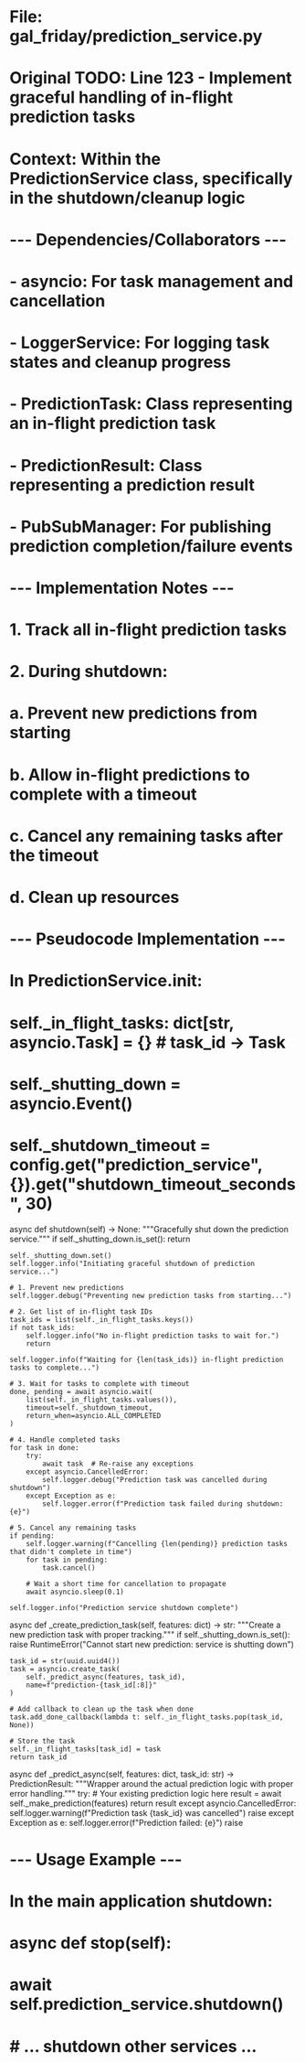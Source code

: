 # File: gal_friday/prediction_service.py
# Original TODO: Line 123 - Implement graceful handling of in-flight prediction tasks
# Context: Within the PredictionService class, specifically in the shutdown/cleanup logic

# --- Dependencies/Collaborators ---
# - asyncio: For task management and cancellation
# - LoggerService: For logging task states and cleanup progress
# - PredictionTask: Class representing an in-flight prediction task
# - PredictionResult: Class representing a prediction result
# - PubSubManager: For publishing prediction completion/failure events

# --- Implementation Notes ---
# 1. Track all in-flight prediction tasks
# 2. During shutdown:
#    a. Prevent new predictions from starting
#    b. Allow in-flight predictions to complete with a timeout
#    c. Cancel any remaining tasks after the timeout
#    d. Clean up resources

# --- Pseudocode Implementation ---

# In PredictionService.__init__:
#     self._in_flight_tasks: dict[str, asyncio.Task] = {}  # task_id -> Task
#     self._shutting_down = asyncio.Event()
#     self._shutdown_timeout = config.get("prediction_service", {}).get("shutdown_timeout_seconds", 30)

async def shutdown(self) -> None:
    """Gracefully shut down the prediction service."""
    if self._shutting_down.is_set():
        return

    self._shutting_down.set()
    self.logger.info("Initiating graceful shutdown of prediction service...")
    
    # 1. Prevent new predictions
    self.logger.debug("Preventing new prediction tasks from starting...")
    
    # 2. Get list of in-flight task IDs
    task_ids = list(self._in_flight_tasks.keys())
    if not task_ids:
        self.logger.info("No in-flight prediction tasks to wait for.")
        return
        
    self.logger.info(f"Waiting for {len(task_ids)} in-flight prediction tasks to complete...")
    
    # 3. Wait for tasks to complete with timeout
    done, pending = await asyncio.wait(
        list(self._in_flight_tasks.values()),
        timeout=self._shutdown_timeout,
        return_when=asyncio.ALL_COMPLETED
    )
    
    # 4. Handle completed tasks
    for task in done:
        try:
            await task  # Re-raise any exceptions
        except asyncio.CancelledError:
            self.logger.debug("Prediction task was cancelled during shutdown")
        except Exception as e:
            self.logger.error(f"Prediction task failed during shutdown: {e}")
    
    # 5. Cancel any remaining tasks
    if pending:
        self.logger.warning(f"Cancelling {len(pending)} prediction tasks that didn't complete in time")
        for task in pending:
            task.cancel()
        
        # Wait a short time for cancellation to propagate
        await asyncio.sleep(0.1)
    
    self.logger.info("Prediction service shutdown complete")

async def _create_prediction_task(self, features: dict) -> str:
    """Create a new prediction task with proper tracking."""
    if self._shutting_down.is_set():
        raise RuntimeError("Cannot start new prediction: service is shutting down")
    
    task_id = str(uuid.uuid4())
    task = asyncio.create_task(
        self._predict_async(features, task_id),
        name=f"prediction-{task_id[:8]}"
    )
    
    # Add callback to clean up the task when done
    task.add_done_callback(lambda t: self._in_flight_tasks.pop(task_id, None))
    
    # Store the task
    self._in_flight_tasks[task_id] = task
    return task_id

async def _predict_async(self, features: dict, task_id: str) -> PredictionResult:
    """Wrapper around the actual prediction logic with proper error handling."""
    try:
        # Your existing prediction logic here
        result = await self._make_prediction(features)
        return result
    except asyncio.CancelledError:
        self.logger.warning(f"Prediction task {task_id} was cancelled")
        raise
    except Exception as e:
        self.logger.error(f"Prediction failed: {e}")
        raise

# --- Usage Example ---
# In the main application shutdown:
# async def stop(self):
#     await self.prediction_service.shutdown()
#     # ... shutdown other services ...